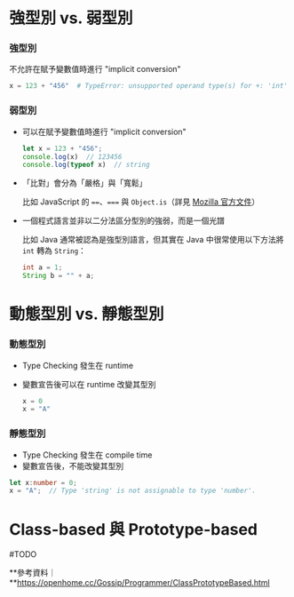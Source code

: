 # 強型別 vs. 弱型別

### 強型別

不允許在賦予變數值時進行 "implicit conversion"

```Python
x = 123 + "456"  # TypeError: unsupported operand type(s) for +: 'int' and 'str'
```

### 弱型別

* 可以在賦予變數值時進行 "implicit conversion"

	```JavaScript
	let x = 123 + "456";
	console.log(x)  // 123456
	console.log(typeof x)  // string
	```

* 「比對」會分為「嚴格」與「寬鬆」

	比如 JavaScript 的 `==`、`===` 與 `Object.is`（詳見 [Mozilla 官方文件](https://developer.mozilla.org/zh-TW/docs/Web/JavaScript/Equality_comparisons_and_sameness)）

* 一個程式語言並非以二分法區分型別的強弱，而是一個光譜

	比如 Java 通常被認為是強型別語言，但其實在 Java 中很常使用以下方法將 `int` 轉為 `String`：
	```Java
	int a = 1;
	String b = "" + a;
	```

# 動態型別 vs. 靜態型別

### 動態型別

*   Type Checking 發生在 runtime
*   變數宣告後可以在 runtime 改變其型別

	```Python
	x = 0
	x = "A"
	```

### 靜態型別

*   Type Checking 發生在 compile time
*   變數宣告後，不能改變其型別

```TypeScript
let x:number = 0;
x = "A";  // Type 'string' is not assignable to type 'number'.
```

# Class-based 與 Prototype-based

#TODO 

**參考資料｜**https://openhome.cc/Gossip/Programmer/ClassPrototypeBased.html